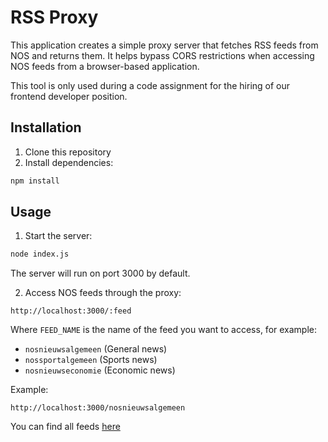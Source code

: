 # RSS Proxy

This application creates a simple proxy server that fetches RSS feeds from NOS and returns them. It helps bypass CORS restrictions when accessing NOS feeds from a browser-based application.

This tool is only used during a code assignment for the hiring of our frontend developer position.

## Installation

1. Clone this repository
2. Install dependencies:

```bash
npm install
```

## Usage

1. Start the server:

```bash
node index.js
```

The server will run on port 3000 by default.

2. Access NOS feeds through the proxy:

```
http://localhost:3000/:feed
```

Where `FEED_NAME` is the name of the feed you want to access, for example:
- `nosnieuwsalgemeen` (General news)
- `nossportalgemeen` (Sports news)
- `nosnieuwseconomie` (Economic news)

Example:
```
http://localhost:3000/nosnieuwsalgemeen
```

You can find all feeds [here](https://nos.nl/feeds)